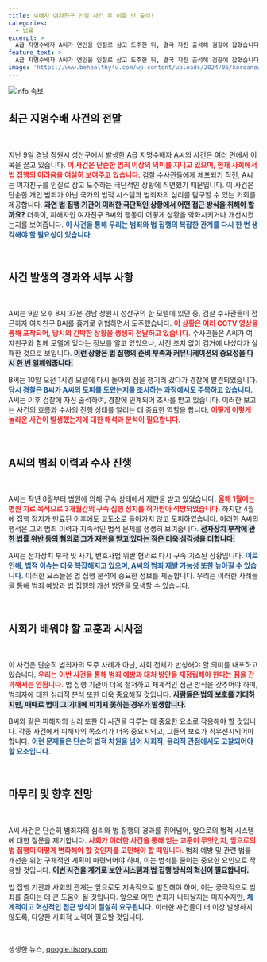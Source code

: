 ```yaml
---
title: 수배자 여자친구 인질 사건 후 이틀 만 출석!
categories:
  - 법률
excerpt: >
  A급 지명수배자 A씨가 연인을 인질로 삼고 도주한 뒤, 결국 자진 출석해 검찰에 잡혔습니다. 이 충격적인 인질극의 전말과 배경을 낱낱이 파헤칩니다! 클릭해 상세 내용을 확인하세요.
feature_text: >
  A급 지명수배자 A씨가 연인을 인질로 삼고 도주한 뒤, 결국 자진 출석해 검찰에 잡혔습니다. 이 충격적인 인질극의 전말과 배경을 낱낱이 파헤칩니다! 클릭해 상세 내용을 확인하세요.
image: 'https://www.behealthy4u.com/wp-content/uploads/2024/06/koreanews.jpg'
---
```


<p><img src="https://www.behealthy4u.com/wp-content/uploads/2024/06/koreanews.jpg" alt="info 속보" /></p>

<h2 data-ke-size="size26">최근 지명수배 사건의 전말</h2>

<p data-ke-size="size16">&nbsp;</p>

<p>지난 9일 경남 창원시 성산구에서 발생한 A급 지명수배자 A씨의 사건은 여러 면에서 이목을 끌고 있습니다. <b><span style="color: #ee2323;">이 사건은 단순한 범죄 이상의 의미를 지니고 있으며, 현재 사회에서 법 집행의 어려움을 여실히 보여주고 있습니다.</span></b> 검찰 수사관들에게 체포되기 직전, A씨는 여자친구를 인질로 삼고 도주하는 극단적인 상황에 직면했기 때문입니다. 이 사건은 단순한 개인 범죄가 아닌 국가의 법적 시스템과 범죄자의 심리를 탐구할 수 있는 기회를 제공합니다. <b><span style="background-color: #21538527;">과연 법 집행 기관이 이러한 극단적인 상황에서 어떤 접근 방식을 취해야 할까요?</span></b> 더욱이, 피해자인 여자친구 B씨의 행동이 어떻게 상황을 악화시키거나 개선시켰는지를 보여줍니다. <b><span style="color: #1a5490;">이 사건을 통해 우리는 범죄와 법 집행의 복잡한 관계를 다시 한 번 생각해야 할 필요성이 있습니다.</span></b></p>

<p data-ke-size="size16">&nbsp;</p>

<h2 data-ke-size="size26">사건 발생의 경과와 세부 사항</h2>

<p data-ke-size="size16">&nbsp;</p>

<p>A씨는 9일 오후 8시 37분 경남 창원시 성산구의 한 모텔에 있던 중, 검찰 수사관들이 접근하자 여자친구 B씨를 흉기로 위협하면서 도주했습니다. <b><span style="color: #ee2323;">이 상황은 여러 CCTV 영상을 통해 포착되어, 당시의 긴박한 상황을 생생히 전달하고 있습니다.</span></b> 수사관들은 A씨가 여자친구와 함께 모텔에 있다는 정보를 알고 있었으나, 사전 조치 없이 검거에 나섰다가 실패한 것으로 보입니다. <b><span style="background-color: #21538527;">이런 상황은 법 집행의 준비 부족과 커뮤니케이션의 중요성을 다시 한 번 일깨워줍니다.</span></b></p>

<p>B씨는 10일 오전 1시경 모텔에 다시 돌아와 짐을 챙기러 갔다가 경찰에 발견되었습니다. <b><span style="color: #1a5490;">당시 경찰은 B씨가 A씨의 도피를 도왔는지를 조사하는 과정에서도 주목하고 있습니다.</span></b> A씨는 이후 검찰에 자진 출석하여, 경찰에 인계되어 조사를 받고 있습니다. 이러한 보고는 사건의 흐름과 수사의 진행 상태를 알리는 데 중요한 역할을 합니다. <b><span style="color: #ee2323;">어떻게 이렇게 놀라운 사건이 발생했는지에 대한 해석과 분석이 필요합니다.</span></b></p>

<p data-ke-size="size16">&nbsp;</p>

<h2 data-ke-size="size26">A씨의 범죄 이력과 수사 진행</h2>

<p data-ke-size="size16">&nbsp;</p>

<p>A씨는 작년 8월부터 법원에 의해 구속 상태에서 재판을 받고 있었습니다. <b><span style="color: #ee2323;">올해 1월에는 병원 치료 목적으로 3개월간의 구속 집행 정지를 허가받아 석방되었습니다.</span></b> 하지만 4월에 집행 정지가 만료된 이후에도 교도소로 돌아가지 않고 도피하였습니다. 이러한 A씨의 행적은 그의 범죄 이력과 지속적인 법적 문제를 생생히 보여줍니다. <b><span style="background-color: #21538527;">전자장치 부착에 관한 법률 위반 등의 혐의로 그가 재판을 받고 있다는 점은 더욱 심각성을 더합니다.</span></b> </p>

<p>A씨는 전자장치 부착 및 사기, 변호사법 위반 혐의로 다시 구속 기소된 상황입니다. <b><span style="color: #1a5490;">이로 인해, 법적 이슈는 더욱 복잡해지고 있으며, A씨의 범죄 재발 가능성 또한 높아질 수 있습니다.</span></b> 이러한 요소들은 법 집행 분석에 중요한 정보를 제공합니다. 우리는 이러한 사례들을 통해 범죄 예방과 법 집행의 개선 방안을 모색할 수 있습니다.</p>

<p data-ke-size="size16">&nbsp;</p>

<h2 data-ke-size="size26">사회가 배워야 할 교훈과 시사점</h2>

<p data-ke-size="size16">&nbsp;</p>

<p>이 사건은 단순히 범죄자의 도주 사례가 아닌, 사회 전체가 반성해야 할 의미를 내포하고 있습니다. <b><span style="color: #ee2323;">우리는 이번 사건을 통해 범죄 예방과 대처 방안을 재정립해야 한다는 점을 간과해서는 안됩니다.</span></b> 법 집행 기관이 더욱 철저하고 체계적인 접근 방식을 갖추어야 하며, 범죄자에 대한 심리적 분석 또한 더욱 중요해질 것입니다. <b><span style="background-color: #21538527;">사람들은 법의 보호를 기대하지만, 때때로 법이 그 기대에 미치지 못하는 경우가 발생합니다.</span></b> </p>

<p>B씨와 같은 피해자의 심리 또한 이 사건을 다루는 데 중요한 요소로 작용해야 할 것입니다. 각종 사건에서 피해자의 목소리가 더욱 중요시되고, 그들의 보호가 최우선시되어야 합니다. <b><span style="color: #1a5490;">이런 문제들은 단순히 법적 차원을 넘어 사회적, 윤리적 관점에서도 고찰되어야 할 요소입니다.</span></b></p>

<p data-ke-size="size16">&nbsp;</p>

<h2 data-ke-size="size26">마무리 및 향후 전망</h2>

<p data-ke-size="size16">&nbsp;</p>

<p>A씨 사건은 단순히 범죄자의 심리와 법 집행의 경과를 뛰어넘어, 앞으로의 법적 시스템에 대한 질문을 제기합니다. <b><span style="color: #ee2323;">사회가 이러한 사건을 통해 얻는 교훈이 무엇인지, 앞으로의 법 집행이 어떻게 변화해야 할 것인지를 고민해야 할 때입니다.</span></b> 범죄 예방 및 관련 법률 개선을 위한 구체적인 계획이 마련되어야 하며, 이는 범죄를 줄이는 중요한 요인으로 작용할 것입니다. <b><span style="background-color: #21538527;">이번 사건을 계기로 보안 시스템과 법 집행 방식의 혁신이 필요합니다.</span></b> </p>

<p>법 집행 기관과 사회의 관계는 앞으로도 지속적으로 발전해야 하며, 이는 궁극적으로 범죄를 줄이는 데 큰 도움이 될 것입니다. 앞으로 어떤 변화가 나타날지는 미지수지만, <b><span style="color: #1a5490;">체계적이고 혁신적인 접근 방식이 절실히 요구됩니다.</span></b> 이러한 사건들이 더 이상 발생하지 않도록, 다양한 사회적 노력이 필요할 것입니다.</p>

<p data-ke-size="size16">&nbsp;</p>
생생한 뉴스, <a href="https://qoogle.tistory.com" rel="dofollow">qoogle.tistory.com</a>


